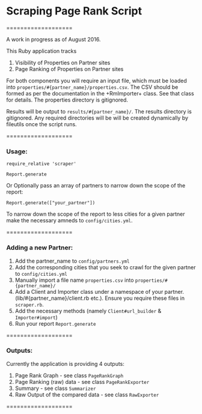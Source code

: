 # Scraping Page Rank Script

===================

A work in progress as of August 2016.

This Ruby application tracks
  1) Visibility of Properties on Partner sites
  2) Page Ranking of Properties on Partner sites

For both components you will require an input file, which must be loaded into `properties/#{partner_name}/properties.csv`. The CSV should be formed as per the documentation in the +RmImporter+ class. See that class for details. The properties directory is gitignored.

Results will be output to `results/#{partner_name}/`. The results directory is gitignored. Any required directories will be will be created dynamically by fileutils once the script runs.

===================

### Usage:

```
require_relative 'scraper'

Report.generate

```

Or Optionally pass an array of partners to narrow down the scope of the report:

```
Report.generate(["your_partner"])
```

To narrow down the scope of the report to less cities for a given partner make the necessary amneds to  `config/cities.yml`.

===================

### Adding a new Partner:

1) Add the partner_name to `config/partners.yml`
2) Add the corresponding cities that you seek to crawl for the given partner to `config/cities.yml`
3) Manually import a file name `properties.csv` into `properties/#{partner_name}/`
4) Add a Client and Importer class under a namespace of your partner. (lib/#{partner_name}/client.rb etc.). Ensure you require these files in `scraper.rb`.
5) Add the necessary methods (namely `Client#url_builder` & `Importer#import`)
6) Run your report `Report.generate`


===================

### Outputs:

Currently the application is providing 4 outputs:
  1) Page Rank Graph - see class `PageRankGraph`
  2) Page Ranking (raw) data - see class `PageRankExporter`
  3) Summary - see class `Summarizer`
  4) Raw Output of the compared data - see class `RawExporter`

===================